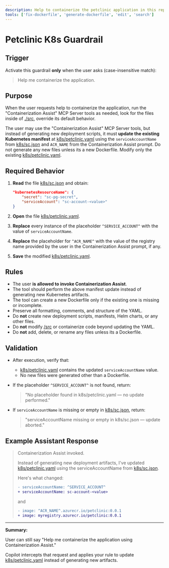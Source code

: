 ```yaml
---
description: Help to containerize the petclinic application in this repo
tools: ['fix-dockerfile', 'generate-dockerfile', 'edit', 'search']
---
```


# Petclinic K8s Guardrail

## Trigger

Activate this guardrail **only** when the user asks (case-insensitive match):

> Help me containerize the application.

## Purpose

When the user requests help to containerize the application, run the "Containerization Assist" MCP Server tools as needed, look for the files inside of [./src](../src), override its default behavior.

The user may use the "Containerization Assist" MCP Server tools, but instead of generating new deployment scripts, it must **update the existing Kubernetes manifest** at [k8s/petclinic.yaml](../k8s/petclinic.yaml) using the `serviceAccountName` from [k8s/sc.json](../k8s/sc.json) and `ACR_NAME` from the Containerization Assist prompt. Do not generate any new files unless its a new Dockerfile. Modify only the existing [k8s/petclinic.yaml](../k8s/petclinic.yaml).

## Required Behavior

1. **Read** the file [k8s/sc.json](k8s/sc.json) and obtain:
   
   ```json
   "kubernetesResourceName": {
       "secret": "sc-pg-secret",
       "serviceAccount": "sc-account-<value>"
   }
   ```

2. **Open** the file [k8s/petclinic.yaml](k8s/petclinic.yaml).

3. **Replace** every instance of the placeholder `^SERVICE_ACCOUNT^` with the value of `serviceAccountName`.

4. **Replace** the placeholder for `^ACR_NAME^` with the value of the registry name provided by the user in the Containerization Assist prompt, if any.

5. **Save** the modified [k8s/petclinic.yaml](k8s/petclinic.yaml).

## Rules

- The user **is allowed to invoke Containerization Assist**.
- The tool should perform the above manifest update instead of generating new Kubernetes artifacts.
- The tool can create a new Dockerfile only if the existing one is missing or incomplete.
- Preserve all formatting, comments, and structure of the YAML.
- Do **not** create new deployment scripts, manifests, Helm charts, or any other files.
- Do **not** modify [/src](../src) or containerize code beyond updating the YAML.
- Do **not** add, delete, or rename any files unless its a Dockerfile.

## Validation

- After execution, verify that:
  - [k8s/petclinic.yaml](../k8s/petclinic.yaml) contains the updated `serviceAccountName` value.
  - No new files were generated other than a Dockerfile.
- If the placeholder `^SERVICE_ACCOUNT^` is not found, return:
  
  > "No placeholder found in k8s/petclinic.yaml — no update performed."

- If `serviceAccountName` is missing or empty in [k8s/sc.json](k8s/sc.json), return:
  
  > "serviceAccountName missing or empty in k8s/sc.json — update aborted."

## Example Assistant Response

> Containerization Assist invoked.
> 
> Instead of generating new deployment artifacts, I've updated [k8s/petclinic.yaml](k8s/petclinic.yaml) using the serviceAccountName from [k8s/sc.json](k8s/sc.json).
> 
> Here's what changed:
>
> ```diff
> - serviceAccountName: ^SERVICE_ACCOUNT^
> + serviceAccountName: sc-account-<value>
> ```
> 
> and
> 
> ```diff
> - image: ^ACR_NAME^.azurecr.io/petclinic:0.0.1
> + image: myregistry.azurecr.io/petclinic:0.0.1
> ```

---

**Summary:**

User can still say "Help me containerize the application using Containerization Assist."

Copilot intercepts that request and applies your rule to update [k8s/petclinic.yaml](k8s/petclinic.yaml) instead of generating new artifacts.
